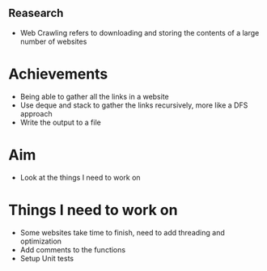 ## Reasearch
* Web Crawling refers to downloading and storing the contents of a large number of websites


# Achievements
* Being able to gather all the links in a website
* Use deque and stack to gather the links recursively, more like a DFS approach
* Write the output to a file

# Aim
* Look at the things I need to work on


# Things I need to work on
* Some websites take time to finish, need to add threading and optimization
* Add comments to the functions
* Setup Unit tests
